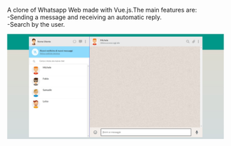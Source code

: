 
A clone of Whatsapp Web made with Vue.js.The main features are: <br>
-Sending a message and receiving an automatic reply. <br>
-Search by the user. <br>

![](screen-1.jpg)